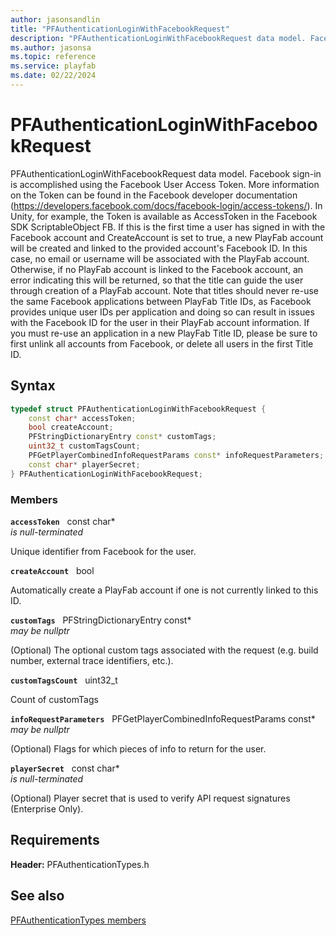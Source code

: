 ```yaml
---
author: jasonsandlin
title: "PFAuthenticationLoginWithFacebookRequest"
description: "PFAuthenticationLoginWithFacebookRequest data model. Facebook sign-in is accomplished using the Facebook User Access Token. More information on the Token can be found in the Facebook developer documentation (https://developers.facebook.com/docs/facebook-login/access-tokens/). In Unity, for example, the Token is available as AccessToken in the Facebook SDK ScriptableObject FB. If this is the first time a user has signed in with the Facebook account and CreateAccount is set to true, a new PlayFab account will be created and linked to the provided account's Facebook ID. In this case, no email or username will be associated with the PlayFab account. Otherwise, if no PlayFab account is linked to the Facebook account, an error indicating this will be returned, so that the title can guide the user through creation of a PlayFab account. Note that titles should never re-use the same Facebook applications between PlayFab Title IDs, as Facebook provides unique user IDs per application and doing so can result in issues with the Facebook ID for the user in their PlayFab account information. If you must re-use an application in a new PlayFab Title ID, please be sure to first unlink all accounts from Facebook, or delete all users in the first Title ID."
ms.author: jasonsa
ms.topic: reference
ms.service: playfab
ms.date: 02/22/2024
---
```


# PFAuthenticationLoginWithFacebookRequest  

PFAuthenticationLoginWithFacebookRequest data model. Facebook sign-in is accomplished using the Facebook User Access Token. More information on the Token can be found in the Facebook developer documentation (https://developers.facebook.com/docs/facebook-login/access-tokens/). In Unity, for example, the Token is available as AccessToken in the Facebook SDK ScriptableObject FB. If this is the first time a user has signed in with the Facebook account and CreateAccount is set to true, a new PlayFab account will be created and linked to the provided account's Facebook ID. In this case, no email or username will be associated with the PlayFab account. Otherwise, if no PlayFab account is linked to the Facebook account, an error indicating this will be returned, so that the title can guide the user through creation of a PlayFab account. Note that titles should never re-use the same Facebook applications between PlayFab Title IDs, as Facebook provides unique user IDs per application and doing so can result in issues with the Facebook ID for the user in their PlayFab account information. If you must re-use an application in a new PlayFab Title ID, please be sure to first unlink all accounts from Facebook, or delete all users in the first Title ID.  

## Syntax  
  
```cpp
typedef struct PFAuthenticationLoginWithFacebookRequest {  
    const char* accessToken;  
    bool createAccount;  
    PFStringDictionaryEntry const* customTags;  
    uint32_t customTagsCount;  
    PFGetPlayerCombinedInfoRequestParams const* infoRequestParameters;  
    const char* playerSecret;  
} PFAuthenticationLoginWithFacebookRequest;  
```
  
### Members  
  
**`accessToken`** &nbsp; const char*  
*is null-terminated*  
  
Unique identifier from Facebook for the user.
  
**`createAccount`** &nbsp; bool  
  
Automatically create a PlayFab account if one is not currently linked to this ID.
  
**`customTags`** &nbsp; PFStringDictionaryEntry const*  
*may be nullptr*  
  
(Optional) The optional custom tags associated with the request (e.g. build number, external trace identifiers, etc.).
  
**`customTagsCount`** &nbsp; uint32_t  
  
Count of customTags
  
**`infoRequestParameters`** &nbsp; PFGetPlayerCombinedInfoRequestParams const*  
*may be nullptr*  
  
(Optional) Flags for which pieces of info to return for the user.
  
**`playerSecret`** &nbsp; const char*  
*is null-terminated*  
  
(Optional) Player secret that is used to verify API request signatures (Enterprise Only).
  
  
## Requirements  
  
**Header:** PFAuthenticationTypes.h
  
## See also  
[PFAuthenticationTypes members](../pfauthenticationtypes_members.md)  

  
  
